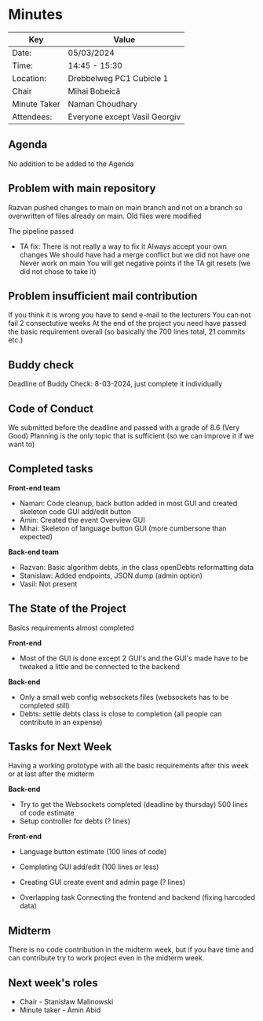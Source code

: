 # Minutes

| Key          | Value                    |
|--------------|--------------------------|
| Date:        | 05/03/2024               |
| Time:        | 14:45 - 15:30            |
| Location:    | Drebbelweg PC1 Cubicle 1 |
| Chair        | Mihai Bobeică            |
| Minute Taker | Naman Choudhary          |
| Attendees:   | Everyone except Vasil Georgiv|

## Agenda
No addition to be added to the Agenda

## Problem with main repository
Razvan pushed changes to main on main branch and not on a branch so overwritten of files already on main.
Old files were modified

The pipeline passed

* TA fix:
There is not really a way to fix it
Always accept your own changes
We should have had a merge conflict but we did not have one
Never work on main
You will get negative points if the TA git resets (we did not chose to take it)


## Problem insufficient mail contribution
If you think it is wrong you have to send e-mail to the lecturers 
You can not fail 2 consectutive weeks
At the end of the project you need have passed the basic requirement overall (so basically the 700 lines total, 21 commits etc.)


## Buddy check
Deadline of Buddy Check: 8-03-2024, just complete it individually


## Code of Conduct
We submitted before the deadline and passed with a grade of 8.6 (Very Good)
Planning is the only topic that is sufficient (so we can improve it if we want to)


## Completed tasks

**Front-end team**
* Naman: Code cleanup, back button added in most GUI and created skeleton code GUI add/edit button
* Amin: Created the event Overview GUI
* Mihai: Skeleton of language button GUI (more cumbersone than expected)


**Back-end team**
* Razvan: Basic algorithm debts, in the class openDebts reformatting data
* Stanislaw: Added endpoints, JSON dump (admin option)
* Vasil: Not present

## The State of the Project

Basics requirements almost completed

**Front-end**
* Most of the GUI is done except 2 GUI's and the GUI's made have to be tweaked a little and be connected to the backend

**Back-end**
* Only a small web config websockets files (websockets has to be completed still)
* Debts: settle debts class is close to completion (all people can contribute in an expense)


## Tasks for Next Week
Having a working prototype with all the basic requirements after this week or at last after the midterm


**Back-end**
* Try to get the Websockets completed (deadline by thursday) 500 lines of code estimate
* Setup controller for debts (? lines)


**Front-end**
* Language button estimate (100 lines of code)
* Completing GUI add/edit (100 lines or less)
* Creating GUI create event and admin page (? lines)

* Overlapping task
Connecting the frontend and backend (fixing harcoded data)

## Midterm
There is no code contribution in the midterm week, but if you have time and can contribute try to work project even in the midterm week.

## Next week's roles
- Chair - Stanisław Malinowski
- Minute taker - Amin Abid
